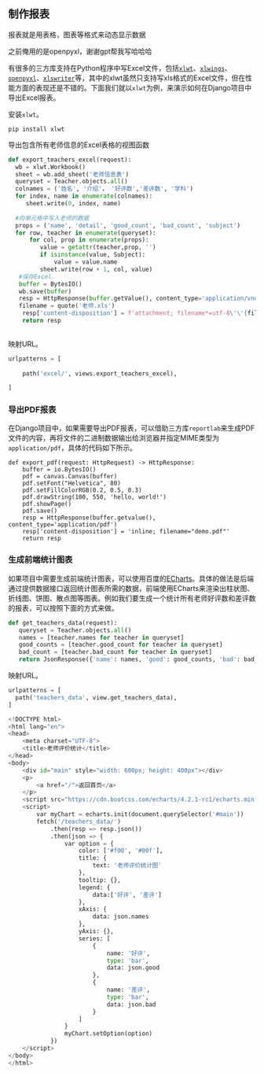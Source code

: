 ## 制作报表

报表就是用表格，图表等格式来动态显示数据

之前俺用的是openpyxl，谢谢gpt帮我写哈哈哈

有很多的三方库支持在Python程序中写Excel文件，包括[`xlwt`](https://xlwt.readthedocs.io/en/latest/)、[`xlwings`](https://docs.xlwings.org/en/latest/quickstart.html)、[`openpyxl`](https://openpyxl.readthedocs.io/en/latest/)、[`xlswriter`](https://xlsxwriter.readthedocs.io/)等，其中的xlwt虽然只支持写xls格式的Excel文件，但在性能方面的表现还是不错的。下面我们就以`xlwt`为例，来演示如何在Django项目中导出Excel报表。



安装`xlwt`。

```
pip install xlwt
```

导出包含所有老师信息的Excel表格的视图函数

```python
def export_teachers_excel(request):
  wb = xlwt.Workbook()
  sheet = wb.add_sheet('老师信息表')
  queryset = Teacher.objects.all()
  colnames = ('姓名', '介绍'， '好评数','差评数', '学科')
  for index, name in enumerate(colnames):
     sheet.write(0, index, name)
  
  #向单元格中写入老师的数据
  props = ('name', 'detail', 'good_count', 'bad_count', 'subject')
  for row, teacher in enumerate(queryset):
      for col, prop in enumerate(props):
         value = getattr(teacher,prop, '')
         if isinstance(value, Subject):
             value = value.name
         sheet.write(row + 1, col, value)
   #保存Excel
   buffer = BytesIO()
   wb.save(buffer)
   resp = HttpResponse(buffer.getValue(), content_type='application/vnd.ms-excel')
   filename = quote('老师.xls')
    resp['content-disposition'] = f'attachment; filename*=utf-8\'\'{filename}'
    return resp
  
```

映射URL。

```python
urlpatterns = [
    
    path('excel/', views.export_teachers_excel),
    
]
```



### 导出PDF报表



在Django项目中，如果需要导出PDF报表，可以借助三方库`reportlab`来生成PDF文件的内容，再将文件的二进制数据输出给浏览器并指定MIME类型为`application/pdf`，具体的代码如下所示。

```
def export_pdf(request: HttpRequest) -> HttpResponse:
    buffer = io.BytesIO()
    pdf = canvas.Canvas(buffer)
    pdf.setFont("Helvetica", 80)
    pdf.setFillColorRGB(0.2, 0.5, 0.3)
    pdf.drawString(100, 550, 'hello, world!')
    pdf.showPage()
    pdf.save()
    resp = HttpResponse(buffer.getvalue(), content_type='application/pdf')
    resp['content-disposition'] = 'inline; filename="demo.pdf"'
    return resp
```



### 生成前端统计图表



如果项目中需要生成前端统计图表，可以使用百度的[ECharts](https://echarts.baidu.com/)。具体的做法是后端通过提供数据接口返回统计图表所需的数据，前端使用ECharts来渲染出柱状图、折线图、饼图、散点图等图表。例如我们要生成一个统计所有老师好评数和差评数的报表，可以按照下面的方式来做。



```python
def get_teachers_data(request):
   queryset = Teacher.objects.all()
   names = [teacher.names for teacher in queryset]
   good_counts = [teacher.good_count for teacher in queryset]
   bad_count = [teacher.bad_count for teacher in queryset]
   return JsonResponse({'name': names, 'good': good_counts, 'bad': bad_counts})
```



映射URL。

```python
urlpatterns = [
  path('teachers_data', view.get_teachers_data),
]
```



```python
<!DOCTYPE html>
<html lang="en">
<head>
    <meta charset="UTF-8">
    <title>老师评价统计</title>
</head>
<body>
    <div id="main" style="width: 600px; height: 400px"></div>
    <p>
        <a href="/">返回首页</a>
    </p>
    <script src="https://cdn.bootcss.com/echarts/4.2.1-rc1/echarts.min.js"></script>
    <script>
        var myChart = echarts.init(document.querySelector('#main'))
        fetch('/teachers_data/')
            .then(resp => resp.json())
            .then(json => {
                var option = {
                    color: ['#f00', '#00f'],
                    title: {
                        text: '老师评价统计图'
                    },
                    tooltip: {},
                    legend: {
                        data:['好评', '差评']
                    },
                    xAxis: {
                        data: json.names
                    },
                    yAxis: {},
                    series: [
                        {
                            name: '好评',
                            type: 'bar',
                            data: json.good
                        },
                        {
                            name: '差评',
                            type: 'bar',
                            data: json.bad
                        }
                    ]
                }
                myChart.setOption(option)
            })
    </script>
</body>
</html>
```



